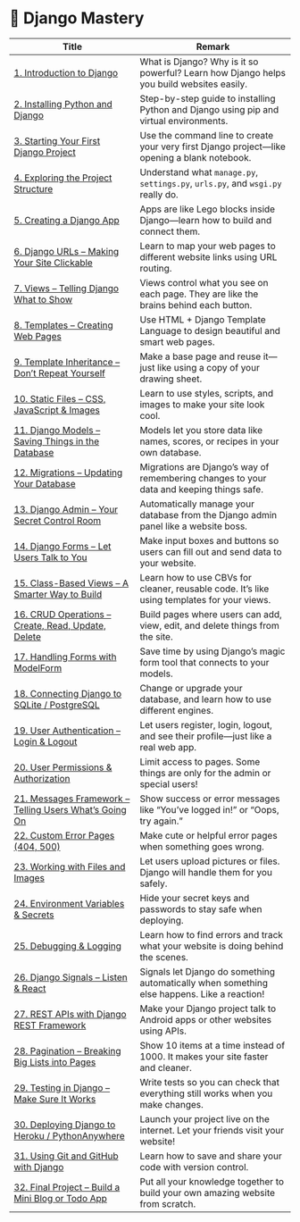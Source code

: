 # 🐍 Django Mastery

| Title | Remark |
|-------|--------|
| [1. Introduction to Django](https://github.com/potatoscript/django/wiki/Introduction-to-Django) | What is Django? Why is it so powerful? Learn how Django helps you build websites easily. |
| [2. Installing Python and Django](https://github.com/potatoscript/django/wiki/Installing-Python-and-Django) | Step-by-step guide to installing Python and Django using pip and virtual environments. |
| [3. Starting Your First Django Project](https://github.com/potatoscript/django/wiki/Starting-Your-First-Project) | Use the command line to create your very first Django project—like opening a blank notebook. |
| [4. Exploring the Project Structure](https://github.com/potatoscript/django/wiki/Exploring-Project-Structure) | Understand what `manage.py`, `settings.py`, `urls.py`, and `wsgi.py` really do. |
| [5. Creating a Django App](https://github.com/potatoscript/django/wiki/Creating-a-Django-App) | Apps are like Lego blocks inside Django—learn how to build and connect them. |
| [6. Django URLs – Making Your Site Clickable](https://github.com/potatoscript/django/wiki/URLs-in-Django) | Learn to map your web pages to different website links using URL routing. |
| [7. Views – Telling Django What to Show](https://github.com/potatoscript/django/wiki/Views-in-Django) | Views control what you see on each page. They are like the brains behind each button. |
| [8. Templates – Creating Web Pages](https://github.com/potatoscript/django/wiki/Templates-in-Django) | Use HTML + Django Template Language to design beautiful and smart web pages. |
| [9. Template Inheritance – Don’t Repeat Yourself](https://github.com/potatoscript/django/wiki/Template-Inheritance) | Make a base page and reuse it—just like using a copy of your drawing sheet. |
| [10. Static Files – CSS, JavaScript & Images](https://github.com/potatoscript/django/wiki/Static-Files) | Learn to use styles, scripts, and images to make your site look cool. |
| [11. Django Models – Saving Things in the Database](https://github.com/potatoscript/django/wiki/Models-in-Django) | Models let you store data like names, scores, or recipes in your own database. |
| [12. Migrations – Updating Your Database](https://github.com/potatoscript/django/wiki/Migrations) | Migrations are Django’s way of remembering changes to your data and keeping things safe. |
| [13. Django Admin – Your Secret Control Room](https://github.com/potatoscript/django/wiki/Django-Admin) | Automatically manage your database from the Django admin panel like a website boss. |
| [14. Django Forms – Let Users Talk to You](https://github.com/potatoscript/django/wiki/Django-Forms) | Make input boxes and buttons so users can fill out and send data to your website. |
| [15. Class-Based Views – A Smarter Way to Build](https://github.com/potatoscript/django/wiki/Class-Based-Views) | Learn how to use CBVs for cleaner, reusable code. It’s like using templates for your views. |
| [16. CRUD Operations – Create, Read, Update, Delete](https://github.com/potatoscript/django/wiki/CRUD-in-Django) | Build pages where users can add, view, edit, and delete things from the site. |
| [17. Handling Forms with ModelForm](https://github.com/potatoscript/django/wiki/ModelForm) | Save time by using Django’s magic form tool that connects to your models. |
| [18. Connecting Django to SQLite / PostgreSQL](https://github.com/potatoscript/django/wiki/Database-Setup) | Change or upgrade your database, and learn how to use different engines. |
| [19. User Authentication – Login & Logout](https://github.com/potatoscript/django/wiki/User-Authentication) | Let users register, login, logout, and see their profile—just like a real web app. |
| [20. User Permissions & Authorization](https://github.com/potatoscript/django/wiki/User-Permissions) | Limit access to pages. Some things are only for the admin or special users! |
| [21. Messages Framework – Telling Users What’s Going On](https://github.com/potatoscript/django/wiki/Messages-Framework) | Show success or error messages like “You’ve logged in!” or “Oops, try again.” |
| [22. Custom Error Pages (404, 500)](https://github.com/potatoscript/django/wiki/Error-Pages) | Make cute or helpful error pages when something goes wrong. |
| [23. Working with Files and Images](https://github.com/potatoscript/django/wiki/File-Uploads) | Let users upload pictures or files. Django will handle them for you safely. |
| [24. Environment Variables & Secrets](https://github.com/potatoscript/django/wiki/Environment-Variables) | Hide your secret keys and passwords to stay safe when deploying. |
| [25. Debugging & Logging](https://github.com/potatoscript/django/wiki/Debugging-and-Logging) | Learn how to find errors and track what your website is doing behind the scenes. |
| [26. Django Signals – Listen & React](https://github.com/potatoscript/django/wiki/Signals-in-Django) | Signals let Django do something automatically when something else happens. Like a reaction! |
| [27. REST APIs with Django REST Framework](https://github.com/potatoscript/django/wiki/DRF-Introduction) | Make your Django project talk to Android apps or other websites using APIs. |
| [28. Pagination – Breaking Big Lists into Pages](https://github.com/potatoscript/django/wiki/Pagination) | Show 10 items at a time instead of 1000. It makes your site faster and cleaner. |
| [29. Testing in Django – Make Sure It Works](https://github.com/potatoscript/django/wiki/Testing-in-Django) | Write tests so you can check that everything still works when you make changes. |
| [30. Deploying Django to Heroku / PythonAnywhere](https://github.com/potatoscript/django/wiki/Deploying-to-Heroku) | Launch your project live on the internet. Let your friends visit your website! |
| [31. Using Git and GitHub with Django](https://github.com/potatoscript/django/wiki/GitHub-for-Django) | Learn how to save and share your code with version control. |
| [32. Final Project – Build a Mini Blog or Todo App](https://github.com/potatoscript/django/wiki/Final-Project) | Put all your knowledge together to build your own amazing website from scratch. |
